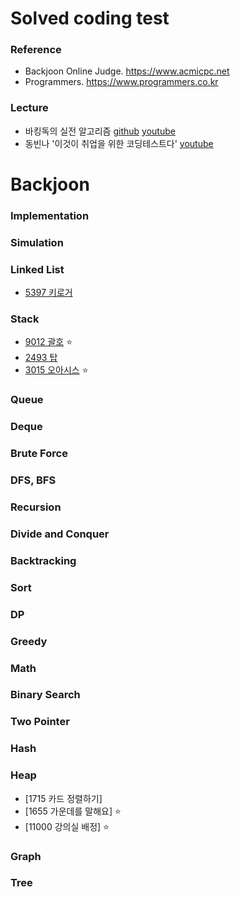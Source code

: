 # Solved coding test

### Reference
- Backjoon Online Judge. https://www.acmicpc.net
- Programmers. https://www.programmers.co.kr

### Lecture
- 바킹독의 실전 알고리즘
[github](https://github.com/encrypted-def/basic-algo-lecture/blob/master/workbook.md)
[youtube](https://www.youtube.com/watch?v=LcOIobH7ues&list=PLtqbFd2VIQv4O6D6l9HcD732hdrnYb6CY)
- 동빈나 '이것이 취업을 위한 코딩테스트다'
[youtube](https://www.youtube.com/watch?v=m-9pAwq1o3w&list=PLRx0vPvlEmdAghTr5mXQxGpHjWqSz0dgC)

# Backjoon
### Implementation
### Simulation
### Linked List
- [5397 키로거](https://github.com/jkl7142/coding-test/blob/main/Backjoon/Linked-List/5397_keylogger.cpp)
### Stack
- [9012 괄호](https://github.com/jkl7142/coding-test/blob/main/Backjoon/Stack/9012_parenthesis.cpp) :star:
- [2493 탑](https://github.com/jkl7142/coding-test/blob/main/Backjoon/Stack/2493_top.cpp)
- [3015 오아시스](https://github.com/jkl7142/coding-test/blob/main/Backjoon/Stack/3015_oasis.cpp) :star:
### Queue
### Deque
### Brute Force
### DFS, BFS
### Recursion
### Divide and Conquer
### Backtracking
### Sort
### DP
### Greedy
### Math
### Binary Search
### Two Pointer
### Hash
### Heap
- [1715 카드 정렬하기]
- [1655 가운데를 말해요] :star:
- [11000 강의실 배정] :star:
### Graph
### Tree

